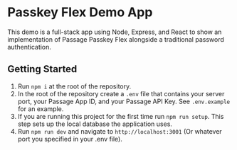 # Passkey Flex Demo App

This demo is a full-stack app using Node, Express, and React to show an implementation of Passage Passkey Flex alongside a traditional password authentication.

## Getting Started
1. Run `npm i` at the root of the repository.
1. In the root of the repository create a `.env` file that contains your server port, your Passage App ID, and your Passage API Key. See `.env.example` for an example.
1. If you are running this project for the first time run `npm run setup`. This step sets up the local database the application uses.
1. Run `npm run dev` and navigate to `http://localhost:3001` (Or whatever port you specified in your .env file).

